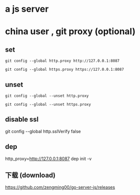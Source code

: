 # a js server

# china user , git proxy (optional)
## set
```
git config --global http.proxy http://127.0.0.1:8087

git config --global https.proxy https://127.0.0.1:8087
```
## unset
```
git config --global --unset http.proxy

git config --global --unset https.proxy
```
## disable ssl 
git config --global http.sslVerify false

## dep
http_proxy=http://127.0.0.1:8087  dep init -v

## 下载 (download)
https://github.com/zengming00/go-server-js/releases
